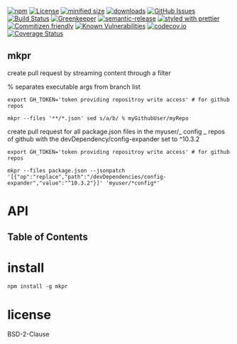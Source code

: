 [![npm](https://img.shields.io/npm/v/mkpr.svg)](https://www.npmjs.com/package/mkpr)
[![License](https://img.shields.io/badge/License-BSD%203--Clause-blue.svg)](https://opensource.org/licenses/BSD-3-Clause)
[![minified size](https://badgen.net/bundlephobia/min/mkpr)](https://bundlephobia.com/result?p=mkpr)
[![downloads](http://img.shields.io/npm/dm/mkpr.svg?style=flat-square)](https://npmjs.org/package/mkpr)
[![GitHub Issues](https://img.shields.io/github/issues/arlac77/mkpr.svg?style=flat-square)](https://github.com/arlac77/mkpr/issues)
[![Build Status](https://secure.travis-ci.org/arlac77/mkpr.png)](http://travis-ci.org/arlac77/mkpr)
[![Greenkeeper](https://badges.greenkeeper.io/arlac77/mkpr.svg)](https://greenkeeper.io/)
[![semantic-release](https://img.shields.io/badge/%20%20%F0%9F%93%A6%F0%9F%9A%80-semantic--release-e10079.svg)](https://github.com/arlac77/mkpr)
[![styled with prettier](https://img.shields.io/badge/styled_with-prettier-ff69b4.svg)](https://github.com/prettier/prettier)
[![Commitizen friendly](https://img.shields.io/badge/commitizen-friendly-brightgreen.svg)](http://commitizen.github.io/cz-cli/)
[![Known Vulnerabilities](https://snyk.io/test/github/arlac77/mkpr/badge.svg)](https://snyk.io/test/github/arlac77/mkpr)
[![codecov.io](http://codecov.io/github/arlac77/mkpr/coverage.svg?branch=master)](http://codecov.io/github/arlac77/mkpr?branch=master)
[![Coverage Status](https://coveralls.io/repos/arlac77/mkpr/badge.svg)](https://coveralls.io/r/arlac77/mkpr)

## mkpr

create pull request by streaming content through a filter

% separates executable args from branch list

```shell
export GH_TOKEN='token providing repositroy write access' # for github repos

mkpr --files '**/*.json' sed s/a/b/ % myGithubUser/myRepo
```

create pull request for all package.json files in the myuser/_ config _ repos of github
with the devDependency/config-expander set to ^10.3.2

```shell
export GH_TOKEN='token providing repositroy write access' # for github repos

mkpr --files package.json --jsonpatch '[{"op":"replace","path":"/devDependencies/config-expander","value":"^10.3.2"}]' 'myuser/*config*'
```

# API

<!-- Generated by documentation.js. Update this documentation by updating the source code. -->

## Table of Contents

# install

```shell
npm install -g mkpr
```

# license

BSD-2-Clause

